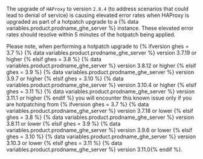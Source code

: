 The upgrade of `HAProxy` to version `2.8.4` (to address scenarios that could
lead to denial of service) is causing elevated error rates when HAProxy
is upgraded as part of a hotpatch upgrade to a {% data variables.product.prodname_ghe_server %} instance.
These elevated error rates should resolve within 5 minutes of the hotpatch being applied.

Please note, when performing a hotpatch upgrade to
{% ifversion ghes = 3.7 %} {% data variables.product.prodname_ghe_server %} version 3.7.19 or higher
{% elsif ghes = 3.8 %} {% data variables.product.prodname_ghe_server %} version 3.8.12 or higher
{% elsif ghes = 3.9 %} {% data variables.product.prodname_ghe_server %} version 3.9.7 or higher
{% elsif ghes = 3.10 %} {% data variables.product.prodname_ghe_server %} version 3.10.4 or higher
{% elsif ghes = 3.11 %} {% data variables.product.prodname_ghe_server %} version 3.11.1 or higher
{% endif %} you will encounter this known issue only if you are hotpatching from
{% ifversion ghes = 3.7 %} {% data variables.product.prodname_ghe_server %} version 3.7.18 or lower
{% elsif ghes = 3.8 %} {% data variables.product.prodname_ghe_server %} version 3.8.11 or lower
{% elsif ghes = 3.9 %} {% data variables.product.prodname_ghe_server %} version 3.9.6 or lower
{% elsif ghes = 3.10 %} {% data variables.product.prodname_ghe_server %} version 3.10.3 or lower
{% elsif ghes = 3.11 %} {% data variables.product.prodname_ghe_server %} version 3.11.0{% endif %}.
